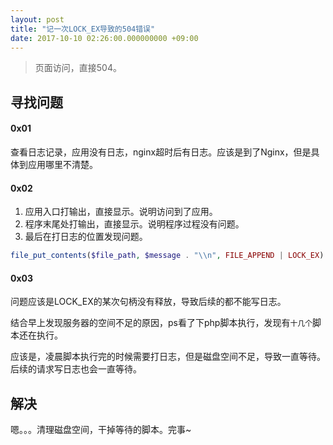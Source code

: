 ```yaml
---
layout: post
title: "记一次LOCK_EX导致的504错误"
date: 2017-10-10 02:26:00.000000000 +09:00
---
```


>页面访问，直接504。

## 寻找问题

#### 0x01

查看日志记录，应用没有日志，nginx超时后有日志。应该是到了Nginx，但是具体到应用哪里不清楚。

#### 0x02

1. 应用入口打输出，直接显示。说明访问到了应用。
2. 程序末尾处打输出，直接显示。说明程序过程没有问题。
3. 最后在打日志的位置发现问题。

```php
file_put_contents($file_path, $message . "\\n", FILE_APPEND | LOCK_EX)
```

#### 0x03
问题应该是LOCK_EX的某次句柄没有释放，导致后续的都不能写日志。

结合早上发现服务器的空间不足的原因，ps看了下php脚本执行，发现有`十几个`脚本还在执行。

应该是，凌晨脚本执行完的时候需要打日志，但是磁盘空间不足，导致一直等待。后续的请求写日志也会一直等待。

## 解决

嗯。。。清理磁盘空间，干掉等待的脚本。完事~